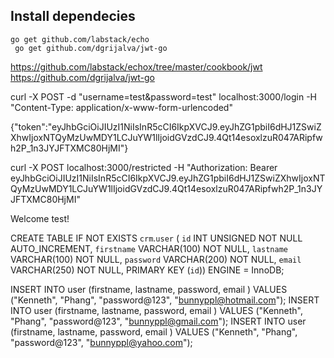 ## Install dependecies

```
go get github.com/labstack/echo
 go get github.com/dgrijalva/jwt-go
```

https://github.com/labstack/echox/tree/master/cookbook/jwt
https://github.com/dgrijalva/jwt-go


curl -X POST -d "username=test&password=test" localhost:3000/login -H "Content-Type: application/x-www-form-urlencoded"

{"token":"eyJhbGciOiJIUzI1NiIsInR5cCI6IkpXVCJ9.eyJhZG1pbiI6dHJ1ZSwiZXhwIjoxNTQyMzUwMDY1LCJuYW1lIjoidGVzdCJ9.4Qt14esoxlzuR047ARipfwh2P_1n3JYJFTXMC80HjMI"}

curl -X POST localhost:3000/restricted -H "Authorization: Bearer eyJhbGciOiJIUzI1NiIsInR5cCI6IkpXVCJ9.eyJhZG1pbiI6dHJ1ZSwiZXhwIjoxNTQyMzUwMDY1LCJuYW1lIjoidGVzdCJ9.4Qt14esoxlzuR047ARipfwh2P_1n3JYJFTXMC80HjMI"

Welcome test!

CREATE TABLE IF NOT EXISTS `crm`.`user` (
  `id` INT UNSIGNED NOT NULL AUTO_INCREMENT,
  `firstname` VARCHAR(100) NOT NULL,
  `lastname` VARCHAR(100) NOT NULL,
  `password` VARCHAR(200) NOT NULL,
  `email` VARCHAR(250) NOT NULL,
  PRIMARY KEY (`id`))
ENGINE = InnoDB;

INSERT INTO user (firstname, lastname, password, email ) VALUES ("Kenneth", "Phang", "password@123", "bunnyppl@hotmail.com");
INSERT INTO user (firstname, lastname, password, email ) VALUES ("Kenneth", "Phang", "password@123", "bunnyppl@gmail.com");
INSERT INTO user (firstname, lastname, password, email ) VALUES ("Kenneth", "Phang", "password@123", "bunnyppl@yahoo.com");


